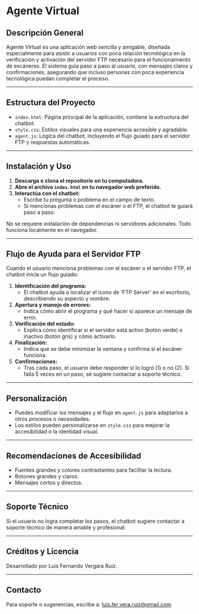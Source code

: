 # Agente Virtual

## Descripción General

Agente Virtual es una aplicación web sencilla y amigable, diseñada especialmente para asistir a usuarios con poca relación tecnológica en la verificación y activación del servidor FTP necesario para el funcionamiento de escáneres. El sistema guía paso a paso al usuario, con mensajes claros y confirmaciones, asegurando que incluso personas con poca experiencia tecnológica puedan completar el proceso.

---

## Estructura del Proyecto

- `index.html`: Página principal de la aplicación, contiene la estructura del chatbot.
- `style.css`: Estilos visuales para una experiencia accesible y agradable.
- `agent.js`: Lógica del chatbot, incluyendo el flujo guiado para el servidor FTP y respuestas automáticas.

---

## Instalación y Uso

1. **Descarga o clona el repositorio en tu computadora.**
2. **Abre el archivo `index.html` en tu navegador web preferido.**
3. **Interactúa con el chatbot:**
   - Escribe tu pregunta o problema en el campo de texto.
   - Si mencionas problemas con el escáner o el FTP, el chatbot te guiará paso a paso.

No se requiere instalación de dependencias ni servidores adicionales. Todo funciona localmente en el navegador.

---

## Flujo de Ayuda para el Servidor FTP

Cuando el usuario menciona problemas con el escáner o el servidor FTP, el chatbot inicia un flujo guiado:

1. **Identificación del programa:**
   - El chatbot ayuda a localizar el icono de 'FTP Server' en el escritorio, describiendo su aspecto y nombre.
2. **Apertura y manejo de errores:**
   - Indica cómo abrir el programa y qué hacer si aparece un mensaje de error.
3. **Verificación del estado:**
   - Explica cómo identificar si el servidor está activo (botón verde) o inactivo (botón gris) y cómo activarlo.
4. **Finalización:**
   - Indica que se debe minimizar la ventana y confirma si el escáner funciona.
5. **Confirmaciones:**
   - Tras cada paso, el usuario debe responder si lo logró (1) o no (2). Si falla 5 veces en un paso, se sugiere contactar a soporte técnico.

---

## Personalización

- Puedes modificar los mensajes y el flujo en `agent.js` para adaptarlos a otros procesos o necesidades.
- Los estilos pueden personalizarse en `style.css` para mejorar la accesibilidad o la identidad visual.

---

## Recomendaciones de Accesibilidad

- Fuentes grandes y colores contrastantes para facilitar la lectura.
- Botones grandes y claros.
- Mensajes cortos y directos.

---

## Soporte Técnico

Si el usuario no logra completar los pasos, el chatbot sugiere contactar a soporte técnico de manera amable y profesional.

---

## Créditos y Licencia

Desarrollado por Luis Fernando Vergara Ruiz.

---

## Contacto

Para soporte o sugerencias, escribe a: luis.fer.vera.ruiz@gmail.com

